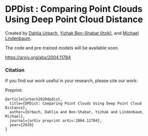 # DPDist : Comparing Point Clouds Using Deep Point Cloud Distance
Created by [Dahlia Urbach](https://www.linkedin.com/in/dahlia-urbach-97a816123/), [Yizhak Ben-Shabat (Itzik)](http://www.itzikbs.com), and [Michael Lindenbaum](http://www.cs.technion.ac.il/people/mic/index.html).

The code and pre-trained models will be available soon.

https://arxiv.org/abs/2004.11784
### Citation
If you find our work useful in your research, please cite our work:

Preprint: 

    @article{urbach2020dpdist,
      title={DPDist: Comparing Point Clouds Using Deep Point Cloud Distance},
      author={Urbach, Dahlia and Ben-Shabat, Yizhak and Lindenbaum, Michael},
      journal={arXiv preprint arXiv:2004.11784},
      year={2020}
    }

